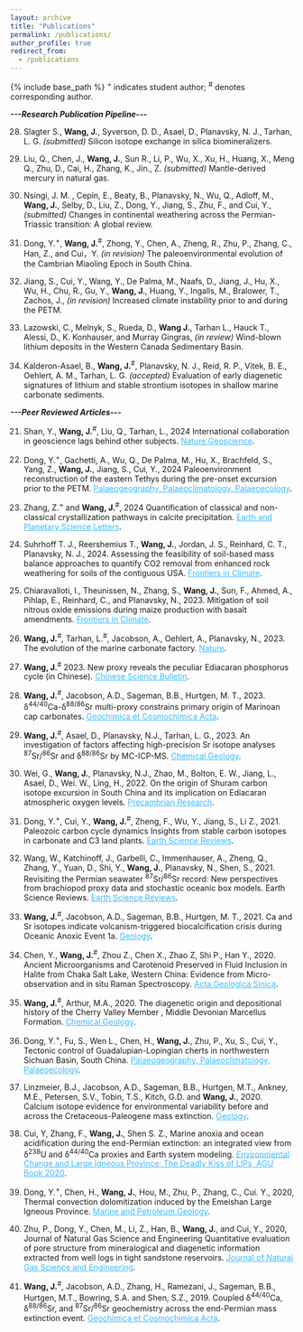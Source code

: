```yaml
---
layout: archive
title: "Publications"
permalink: /publications/
author_profile: true
redirect_from:
  - /publications
---
```

{% include base_path %}
<sup>+</sup> indicates student author; <sup>#</sup> denotes corresponding author.

<b>*---Research Publication Pipeline---*</b>

28) Slagter S., **Wang, J.**, Syverson, D. D., Asael, D., Planavsky, N. J., Tarhan, L. G. *(submitted)* Silicon isotope exchange in silica biomineralizers.

27) Liu, Q., Chen, J., **Wang, J.**, Sun R., Li, P., Wu, X., Xu, H., Huang, X., Meng Q.,  Zhu, D., Cai, H., Zhang, K., Jin., Z. *(submitted)* Mantle-derived mercury in natural gas.

26) Nsingi, J. M. , Cepin, E., Beaty, B., Planavsky, N., Wu, Q., Adloff, M., **Wang, J.**, Selby, D., Liu, Z., Dong, Y., Jiang, S., Zhu, F., and Cui, Y., *(submitted)* Changes in continental weathering across the Permian-Triassic transition: A global review.

25) Dong, Y.<sup>+</sup>, **Wang, J.**<sup>#</sup>, Zhong, Y., Chen, A., Zheng, R., Zhu, P., Zhang, C., Han, Z., and Cui，Y. *(in revision)* The paleoenvironmental evolution of the Cambrian Miaoling Epoch in South China.

24) Jiang, S., Cui, Y., Wang, Y., De Palma, M., Naafs, D., Jiang, J., Hu, X., Wu, H., Chu, R., Gu, Y., **Wang, J.**, Huang, Y., Ingalls, M., Bralower, T., Zachos, J., *(in revision)* Increased climate instability prior to and during the PETM.

23) Lazowski, C., Melnyk, S., Rueda, D., **Wang J.**, Tarhan L., Hauck T.,  Alessi, D., K. Konhauser, and Murray Gingras, *(in review)* Wind-blown lithium deposits in the Western Canada Sedimentary Basin.

22) Kalderon-Asael, B., **Wang, J.**<sup>#</sup>, Planavsky, N. J., Reid, R. P., Vitek, B. E., Oehlert, A. M., Tarhan, L. G. *(accepted)* Evaluation of early diagenetic signatures of lithium and stable strontium isotopes in shallow marine carbonate sediments.

<b>*---Peer Reviewed Articles---*</b>

21) Shan, Y., **Wang, J.**<sup>#</sup>, Liu, Q., Tarhan, L., 2024 International collaboration in geoscience lags behind other subjects. <a href="https://www.nature.com/articles/s41561-024-01566-3" style="color: #3BB9FF">Nature Geoscience</a>.

20) Dong, Y.<sup>+</sup>, Gachetti, A., Wu, Q., De Palma, M., Hu, X., Brachfeld, S., Yang, Z., **Wang, J.**, Jiang, S., Cui, Y., 2024 Paleoenvironment reconstruction of the eastern Tethys during the pre-onset excursion prior to the PETM. <a href="https://doi.org/10.1016/j.palaeo.2024.112234" style="color: #3BB9FF">Palaeogeography, Palaeoclimatology, Palaeoecology</a>.

19) Zhang, Z.<sup>+</sup> and **Wang, J.**<sup>#</sup>, 2024 Quantification of classical and non-classical crystallization pathways in calcite precipitation. <a href="https://doi.org/10.1016/j.epsl.2024.118712" style="color: #3BB9FF">Earth and Planetary Science Letters</a>.

18) Suhrhoff T. J., Reershemius T., **Wang, J.**, Jordan, J. S., Reinhard, C. T., Planavsky, N. J., 2024. Assessing the feasibility of soil-based mass balance approaches to quantify CO2 removal from enhanced rock weathering for soils of the contiguous USA. <a href="https://www.frontiersin.org/articles/10.3389/fclim.2024.1346117/abstract" style="color: #3BB9FF">Frontiers in Climate</a>.

17) Chiaravalloti, I., Theunissen, N., Zhang, S., **Wang, J.**, Sun, F., Ahmed, A., Pihlap, E., Reinhard, C., and Planavsky, N., 2023.  Mitigation of soil nitrous oxide emissions during maize production with basalt amendments. <a href="https://doi.org/10.3389/fclim.2023.1203043" style="color: #3BB9FF">Frontiers in Climate</a>.

16) **Wang, J.**<sup>#</sup>, Tarhan, L.<sup>#</sup>, Jacobson, A., Oehlert, A., Planavsky, N., 2023. The evolution of the marine carbonate factory. <a href="https://www.nature.com/articles/s41586-022-05654-5" style="color: #3BB9FF">Nature</a>.

15) **Wang, J.**<sup>#</sup> 2023. New proxy reveals the peculiar Ediacaran phosphorus cycle (in Chinese). <a href="https://doi.org/10.1360/TB-2023-0624" style="color: #3BB9FF">Chinese Science Bulletin</a>.

14) **Wang, J.**<sup>#</sup>, Jacobson, A.D., Sageman, B.B., Hurtgen, M. T., 2023. δ<sup>44/40</sup>Ca-δ<sup>88/86</sup>Sr multi-proxy constrains primary origin of Marinoan cap carbonates. <a href="https://doi.org/10.1016/j.gca.2023.04.023" style="color: #3BB9FF">Geochimica et Cosmochimica Acta</a>.

13) **Wang, J.**<sup>#</sup>, Asael, D., Planavsky, N.J., Tarhan, L. G., 2023. An investigation of factors affecting high-precision Sr isotope analyses <sup>87</sup>Sr/<sup>86</sup>Sr and δ<sup>88/86</sup>Sr by MC-ICP-MS. <a href="https://www.sciencedirect.com/science/article/abs/pii/S0009254123000657" style="color: #3BB9FF">Chemical Geology</a>.

12) Wei, G., **Wang, J.**, Planavsky, N.J., Zhao, M., Bolton, E. W., Jiang, L., Asael, D., Wei. W., Ling, H.,  2022. On the origin of Shuram carbon isotope excursion in South China and its implication on Ediacaran atmospheric oxygen levels. <a href="https://doi.org/10.1016/j.precamres.2022.106673" style="color: #3BB9FF">Precambrian Research</a>.

11) Dong, Y.<sup>+</sup>, Cui, Y., **Wang, J.**<sup>#</sup>, Zheng, F., Wu, Y., Jiang, S., Li Z., 2021. Paleozoic carbon cycle dynamics Insights from stable carbon isotopes in carbonate and C3 land plants. <a href="https://doi.org/10.1016/j.earscirev.2021.103813" style="color: #3BB9FF">Earth Science Reviews</a>.

10) Wang, W., Katchinoff, J., Garbelli, C., Immenhauser, A., Zheng, Q., Zhang, Y., Yuan, D., Shi, Y., **Wang, J.**, Planavsky, N., Shen, S., 2021. Revisiting the Permian seawater <sup>87</sup>Sr/<sup>86</sup>Sr record: New perspectives from brachiopod proxy data and stochastic oceanic box models. Earth Science Reviews. <a href="https://doi.org/10.1016/j.earscirev.2021.103679" style="color: #3BB9FF">Earth Science Reviews</a>.

9) **Wang, J.**<sup>#</sup>, Jacobson, A.D., Sageman, B.B., Hurtgen, M. T., 2021. Ca and Sr isotopes indicate volcanism-triggered biocalcification crisis during Oceanic Anoxic Event 1a. <a href="https://doi.org/10.1130/G47945.1" style="color: #3BB9FF">Geology</a>.

8) Chen, Y., **Wang, J.**<sup>#</sup>, Zhou Z., Chen X., Zhao Z, Shi P., Han Y., 2020. Ancient Microorganisms and Carotenoid Preserved in Fluid Inclusion in Halite from Chaka Salt Lake, Western China: Evidence from Micro-observation and in situ Raman Spectroscopy. <a href="https://doi.org/10.1111/1755-6724.14618" style="color: #3BB9FF">Acta Geologica Sinica</a>.

7) **Wang, J.**<sup>#</sup>, Arthur, M.A., 2020. The diagenetic origin and depositional history of the Cherry Valley Member , Middle Devonian Marcellus Formation. <a href="https://doi.org/10.1016/j.chemgeo.2020.119875" style="color: #3BB9FF">Chemical Geology</a>.

6) Dong, Y.<sup>+</sup>, Fu, S., Wen L., Chen, H., **Wang, J.**, Zhu, P., Xu, S., Cui, Y., Tectonic control of Guadalupian-Lopingian cherts in northwestern Sichuan Basin, South China. <a href="https://doi.org/10.1016/j.palaeo.2020.109915" style="color: #3BB9FF">Palaeogeography, Palaeoclimatology, Palaeoecology</a>.

5) Linzmeier, B.J., Jacobson, A.D., Sageman, B.B., Hurtgen, M.T., Ankney, M.E., Petersen, S.V., Tobin, T.S., Kitch, G.D. and **Wang, J.**, 2020. Calcium isotope evidence for environmental variability before and across the Cretaceous-Paleogene mass extinction. <a href="https://doi.org/10.1130/G46431.1" style="color: #3BB9FF">Geology</a>.

4) Cui, Y, Zhang, F., **Wang, J.**, Shen S. Z., Marine anoxia and ocean acidification during the end-Permian extinction: an integrated view from δ<sup>238</sup>U and δ<sup>44/40</sup>Ca proxies and Earth system modeling. <a href="https://agupubs.onlinelibrary.wiley.com/doi/10.1002/9781119507444.ch14" style="color: #3BB9FF">Environmental Change and Large Igneous Province: The Deadly Kiss of LIPs, AGU Book 2020</a>.

3) Dong, Y.<sup>+</sup>, Chen, H., **Wang, J.**, Hou, M., Zhu, P., Zhang, C., Cui. Y., 2020, Thermal convection dolomitization induced by the Emeishan Large Igneous Province. <a href="https://doi.org/10.1016/j.marpetgeo.2020.104308" style="color: #3BB9FF">Marine and Petroleum Geology</a>.

2) Zhu, P., Dong, Y., Chen, M., Li, Z., Han, B., **Wang, J.**, and Cui, Y., 2020, Journal of Natural Gas Science and Engineering Quantitative evaluation of pore structure from mineralogical and diagenetic information extracted from well logs in tight sandstone reservoirs. <a href="https://doi:10.1016/j.jngse.2020.103376" style="color: #3BB9FF">Journal of Natural Gas Science and Engineering</a>.

1) **Wang, J.**<sup>#</sup>, Jacobson, A.D., Zhang, H., Ramezani, J., Sageman, B.B., Hurtgen, M.T., Bowring, S.A. and Shen, S.Z., 2019. Coupled δ<sup>44/40</sup>Ca, δ<sup>88/86</sup>Sr, and <sup>87</sup>Sr/<sup>86</sup>Sr geochemistry across the end-Permian mass extinction event. <a href="https://doi.org/10.1016/j.gca.2019.07.035" style="color: #3BB9FF">Geochimica et Cosmochimica Acta</a>.

